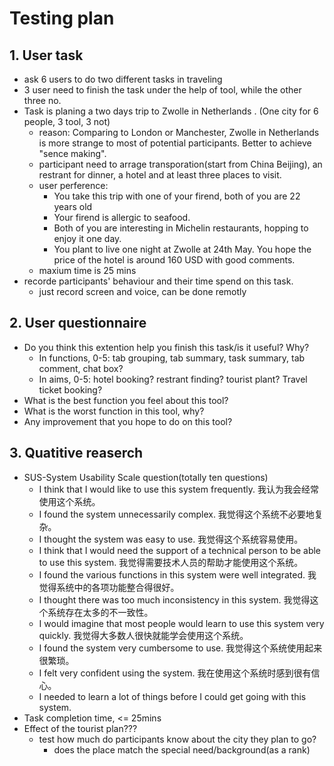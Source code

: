 # Testing plan
## 1. User task
- ask 6 users to do two different tasks in traveling
- 3 user need to finish the task under the help of tool, while the other three no.
- Task is planing a two days trip to Zwolle in Netherlands .  (One city for 6 people, 3 tool, 3 not)
    - reason: Comparing to London or Manchester, Zwolle in Netherlands is more strange to most of potential participants. Better to achieve "sence making".
    - participant need to arrage transporation(start from China Beijing), an restrant for dinner, a hotel and at least three places to visit.
    - user perference: 
        - You take this trip with one of your firend, both of you are 22 years old
        - Your firend is allergic to seafood.
        - Both of you are interesting in Michelin restaurants, hopping to enjoy it one day.
        - You plant to live one night at Zwolle at 24th May. You hope the price of the hotel is around 160 USD with good comments.
    - maxium time is 25 mins
- recorde participants' behaviour and their time spend on this task.
    - just record screen and voice, can be done remotly
## 2. User questionnaire
- Do you think this extention help you finish this task/is it useful? Why?
    - In functions, 0-5: tab grouping, tab summary, task summary, tab comment, chat box?
    - In aims, 0-5: hotel booking? restrant finding? tourist plant? Travel ticket booking?
- What is the best function you feel about this tool?
- What is the worst function in this tool, why?
- Any improvement that you hope to do on this tool?
## 3. Quatitive reaserch
- SUS-System Usability Scale question(totally ten questions)
    - I think that I would like to use this system frequently.	我认为我会经常使用这个系统。
    - I found the system unnecessarily complex.	我觉得这个系统不必要地复杂。
    - I thought the system was easy to use.	我觉得这个系统容易使用。
    - I think that I would need the support of a technical person to be able to use this system.	我觉得需要技术人员的帮助才能使用这个系统。
    - I found the various functions in this system were well integrated.	我觉得系统中的各项功能整合得很好。
    - I thought there was too much inconsistency in this system.	我觉得这个系统存在太多的不一致性。
    - I would imagine that most people would learn to use this system very quickly.	我觉得大多数人很快就能学会使用这个系统。
    - I found the system very cumbersome to use.	我觉得这个系统使用起来很繁琐。
    - I felt very confident using the system.	我在使用这个系统时感到很有信心。
    - I needed to learn a lot of things before I could get going with this system.
- Task completion time, <= 25mins
- Effect of the tourist plan???
    - test how much do participants know about the city they plan to go?
        - does the place match the special need/background(as a rank)


